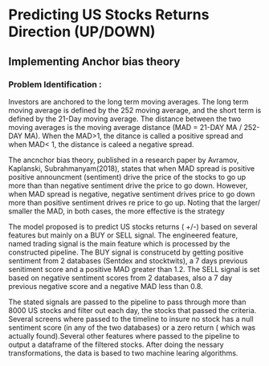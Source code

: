 # Predicting US Stocks Returns Direction (UP/DOWN)
## Implementing Anchor bias theory 


### Problem Identification :
Investors are anchored to the long term moving averages. The long term moving average is defined by the 252 moving average, and the short term is defined by the 21-Day moving average. The distance between the two moving averages is the moving average distance (MAD = 21-DAY MA / 252-DAY MA). When the MAD>1, the ditance is called a positive spread and when MAD< 1, the distance is caleed a negative spread. 

The ancnchor bias theory, published in a research paper by Avramov, Kaplanski, Subrahmanyam(2018), states that when MAD spread is positive positive announcment (sentiment) drive the price of the stocks to go up more than than negative sentiment drive the price to go down. However, when MAD spread is negative, negative sentiment drives price to go down more than positive sentiment drives re price to go up. Noting that the larger/ smaller the MAD, in both cases, the more effective is the strategy

The model proposed is to predict US stocks returns ( +/-) based on several features but mainly on a BUY or SELL signal. The engineered feature, named trading signal is the main feature which is processed by the constructed pipeline. The BUY signal is construcetd by getting positive sentiment from 2 databases (Sentdex and stocktwits), a 7 days previous senitiment score and a positive MAD greater than 1.2. The SELL signal is set based on negative sentiment scores from 2 databases, also a 7 day previous negative score and a negative MAD less than 0.8.

The stated signals are passed to the pipeline to pass through more than 8000 US stocks and filter out each day, the stocks that passed the criteria. Several screens where passed to the timeline to insure no stock has a null sentiment score (in any of the two databases) or a zero return ( which was actually found).Several other features where passed to the pipeline to output a dataframe of the filtered stocks. After doing the nessary transformations, the data is based to two machine learing algorithms.
